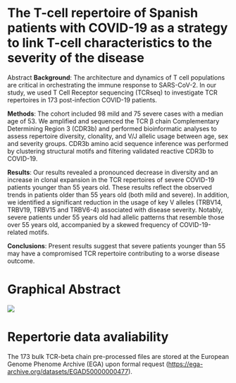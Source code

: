 # The T-cell repertoire of Spanish patients with COVID-19 as a strategy to link T-cell characteristics to the severity of the disease

Abstract
**Background**: The architecture and dynamics of T cell populations are critical in orchestrating the immune response to SARS-CoV-2. In our study, we used T Cell Receptor sequencing (TCRseq) to investigate TCR repertoires in 173 post-infection COVID-19 patients.

**Methods**: The cohort included 98 mild and 75 severe cases with a median age of 53. We amplified and sequenced the TCR β chain Complementary Determining Region 3 (CDR3b) and performed bioinformatic analyses to assess repertoire diversity, clonality, and V/J allelic usage between age, sex and severity groups. CDR3b amino acid sequence inference was performed by clustering structural motifs and filtering validated reactive CDR3b to COVID-19.

**Results**: Our results revealed a pronounced decrease in diversity and an increase in clonal expansion in the TCR repertoires of severe COVID-19 patients younger than 55 years old. These results reflect the observed trends in patients older than 55 years old (both mild and severe). In addition, we identified a significant reduction in the usage of key V alleles (TRBV14, TRBV19, TRBV15 and TRBV6-4) associated with disease severity. Notably, severe patients under 55 years old had allelic patterns that resemble those over 55 years old, accompanied by a skewed frequency of COVID-19-related motifs.

**Conclusions**: Present results suggest that severe patients younger than 55 may have a compromised TCR repertoire contributing to a worse disease outcome.

# Graphical Abstract

![](https://github.com/fmarinb/Human-Genomics-The-T-cell-repertoire-of-patients-with-COVID-19/blob/main/GA.png) 


# Repertorie data avaliability

The 173 bulk TCR-beta chain pre-processed files are stored at the European Genome Phenome Archive (EGA) upon formal request (https://ega-archive.org/datasets/EGAD50000000477).

